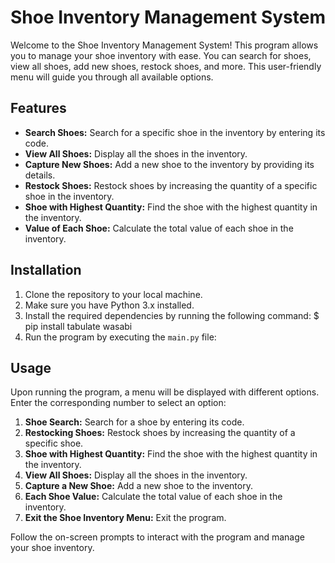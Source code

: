 # Shoe Inventory Management System

Welcome to the Shoe Inventory Management System! This program allows you to manage your shoe inventory with ease. You can search for shoes, view all shoes, add new shoes, restock shoes, and more. This user-friendly menu will guide you through all available options.

## Features

- **Search Shoes:** Search for a specific shoe in the inventory by entering its code.
- **View All Shoes:** Display all the shoes in the inventory.
- **Capture New Shoes:** Add a new shoe to the inventory by providing its details.
- **Restock Shoes:** Restock shoes by increasing the quantity of a specific shoe in the inventory.
- **Shoe with Highest Quantity:** Find the shoe with the highest quantity in the inventory.
- **Value of Each Shoe:** Calculate the total value of each shoe in the inventory.

## Installation

1. Clone the repository to your local machine.
2. Make sure you have Python 3.x installed.
3. Install the required dependencies by running the following command:
$ pip install tabulate wasabi
5. Run the program by executing the `main.py` file:

## Usage

Upon running the program, a menu will be displayed with different options. Enter the corresponding number to select an option:

1. **Shoe Search:** Search for a shoe by entering its code.
2. **Restocking Shoes:** Restock shoes by increasing the quantity of a specific shoe.
3. **Shoe with Highest Quantity:** Find the shoe with the highest quantity in the inventory.
4. **View All Shoes:** Display all the shoes in the inventory.
5. **Capture a New Shoe:** Add a new shoe to the inventory.
6. **Each Shoe Value:** Calculate the total value of each shoe in the inventory.
7. **Exit the Shoe Inventory Menu:** Exit the program.

Follow the on-screen prompts to interact with the program and manage your shoe inventory.
